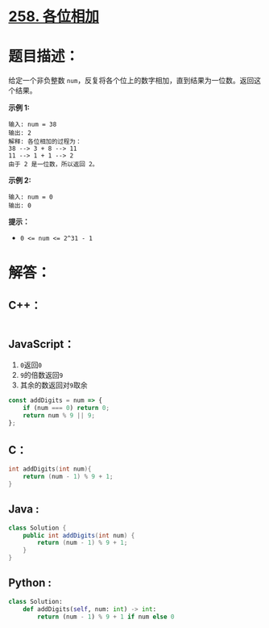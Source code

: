 # [258. 各位相加](https://leetcode-cn.com/problems/add-digits/)

# 题目描述：

给定一个非负整数 `num`，反复将各个位上的数字相加，直到结果为一位数。返回这个结果。



**示例 1:**

```
输入: num = 38
输出: 2 
解释: 各位相加的过程为：
38 --> 3 + 8 --> 11
11 --> 1 + 1 --> 2
由于 2 是一位数，所以返回 2。
```

**示例 2:**

```
输入: num = 0
输出: 0
```

**提示：**

- `0 <= num <= 2^31 - 1`





# 解答：

## C++：

```cpp

```

## JavaScript：

1. `0`返回`0`
2. `9`的倍数返回`9`
3. 其余的数返回对`9`取余

```JavaScript
const addDigits = num => {
    if (num === 0) return 0;
    return num % 9 || 9;
};
```

## C：

```c
int addDigits(int num){
    return (num - 1) % 9 + 1;
}
```

## Java :

```java
class Solution {
    public int addDigits(int num) {
        return (num - 1) % 9 + 1;
    }
}
```

## Python :

```python
class Solution:
    def addDigits(self, num: int) -> int:
        return (num - 1) % 9 + 1 if num else 0
```

